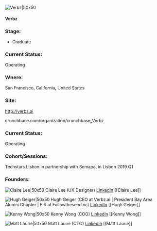 

![Verbz|50x50](https://apimg.techstars.com/connect/images/image_files/5c715914a36c1125d60000a8/original/Verbz_logo_Small_RGB.png)

#### Verbz


### Stage: 
 - Graduate 

### Current Status: 
Operating

### Where:
San Francisco, California, United States

### Site:
http://verbz.ai



crunchbase.com/organization/crunchbase_Verbz

### Current Status: 
Operating

### Cohort/Sessions: 
Techstars Lisbon in partnership with Semapa, in Lisbon 2019 Q1

### Founders: 

![Claire Lee|50x50](https://apimg.techstars.com/connect/images/image_files/5c7159d934a60d20a3000020/original/claire.jpeg) Claire Lee (UX Designer) [LinkedIn](https://linkedin.com/in/claireleeux) [[Claire Lee]]

![Hugh Geiger|50x50](http://s3.amazonaws.com/ts-accel-connect-uploads/images/image_files/579bcd29a93e9fc0fa00002f/original/2442c97.jpg) Hugh Geiger (CEO at Verbz.ai | President Bay Area Alumni Chapter | EIR at Followtheseed.vc) [LinkedIn](https://linkedin.com/in/hughgeiger) [[Hugh Geiger]]

![Kenny Wong|50x50](https://apimg.techstars.com/connect/images/image_files/5c71599ea36c1125d60000aa/original/kenny.jpeg) Kenny Wong (COO) [LinkedIn](https://linkedin.com/in/kenny-wong-b5914b9) [[Kenny Wong]]

![Matt Laurie|50x50](https://apimg.techstars.com/connect/images/image_files/598c0ec19c66a960e80002ae/original/matt_laurie.jpg) Matt Laurie (CTO) [LinkedIn](https://linkedin.com/in/matthewlaurie) [[Matt Laurie]]


